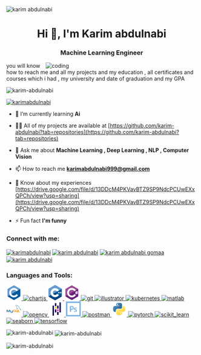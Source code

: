 ![karim abdulnabi](https://miro.medium.com/max/1400/1*37ABKi4XeHkEWHxlF3LIog.gif)
<h1 align="center">Hi 👋, I'm Karim abdulnabi</h1>
<h3 align="center">Machine Learning Engineer</h3>
<img align="right" alt="coding" width="400" src="https://camo.githubusercontent.com/c1dcb74cc1c1835b1d716f5051499a2814c683c806b15f04b0eba492863703e9/68747470733a2f2f63646e2e6472696262626c652e636f6d2f75736572732f3733303730332f73637265656e73686f74732f363538313234332f6176656e746f2e676966">
you will know how to reach me and all my projects and my education , all certificates and courses which i had , my university and date of graduation and my GPA


<p align="left"> <img src="https://komarev.com/ghpvc/?username=karim-abdulnabi&label=Profile%20views&color=0e75b6&style=flat" alt="karim-abdulnabi" /> </p>

<p align="left"> <a href="https://twitter.com/karimabdulnabi" target="blank"><img src="https://img.shields.io/twitter/follow/karimabdulnabi?logo=twitter&style=for-the-badge" alt="karimabdulnabi" /></a> </p>

- 🌱 I’m currently learning **Ai**

- 👨‍💻 All of my projects are available at [https://github.com/karim-abdulnabi?tab=repositories](https://github.com/karim-abdulnabi?tab=repositories)

- 💬 Ask me about **Machine Learning , Deep Learning , NLP , Computer Vision**

- 📫 How to reach me **karimabdulnabi999@gmail.com**

- 📄 Know about my experiences [https://drive.google.com/file/d/13DDcM4PKVavBTZ9SP9NdcPCUwEXxQPCh/view?usp=sharing](https://drive.google.com/file/d/13DDcM4PKVavBTZ9SP9NdcPCUwEXxQPCh/view?usp=sharing)

- ⚡ Fun fact **I'm funny**

<h3 align="left">Connect with me:</h3>
<p align="left">
<a href="https://twitter.com/karimabdulnabi" target="blank"><img align="center" src="https://raw.githubusercontent.com/rahuldkjain/github-profile-readme-generator/master/src/images/icons/Social/twitter.svg" alt="karimabdulnabi" height="30" width="40" /></a>
<a href="https://linkedin.com/in/karim abdulnabi" target="blank"><img align="center" src="https://raw.githubusercontent.com/rahuldkjain/github-profile-readme-generator/master/src/images/icons/Social/linked-in-alt.svg" alt="karim abdulnabi" height="30" width="40" /></a>
<a href="https://kaggle.com/karim abdulnabi gomaa" target="blank"><img align="center" src="https://raw.githubusercontent.com/rahuldkjain/github-profile-readme-generator/master/src/images/icons/Social/kaggle.svg" alt="karim abdulnabi gomaa" height="30" width="40" /></a>
<a href="https://fb.com/karim abdulnabi" target="blank"><img align="center" src="https://raw.githubusercontent.com/rahuldkjain/github-profile-readme-generator/master/src/images/icons/Social/facebook.svg" alt="karim abdulnabi" height="30" width="40" /></a>
</p>

<h3 align="left">Languages and Tools:</h3>
<p align="left"> <a href="https://www.cprogramming.com/" target="_blank" rel="noreferrer"> <img src="https://raw.githubusercontent.com/devicons/devicon/master/icons/c/c-original.svg" alt="c" width="40" height="40"/> </a> <a href="https://www.chartjs.org" target="_blank" rel="noreferrer"> <img src="https://www.chartjs.org/media/logo-title.svg" alt="chartjs" width="40" height="40"/> </a> <a href="https://www.w3schools.com/cpp/" target="_blank" rel="noreferrer"> <img src="https://raw.githubusercontent.com/devicons/devicon/master/icons/cplusplus/cplusplus-original.svg" alt="cplusplus" width="40" height="40"/> </a> <a href="https://www.w3schools.com/cs/" target="_blank" rel="noreferrer"> <img src="https://raw.githubusercontent.com/devicons/devicon/master/icons/csharp/csharp-original.svg" alt="csharp" width="40" height="40"/> </a> <a href="https://git-scm.com/" target="_blank" rel="noreferrer"> <img src="https://www.vectorlogo.zone/logos/git-scm/git-scm-icon.svg" alt="git" width="40" height="40"/> </a> <a href="https://www.adobe.com/in/products/illustrator.html" target="_blank" rel="noreferrer"> <img src="https://www.vectorlogo.zone/logos/adobe_illustrator/adobe_illustrator-icon.svg" alt="illustrator" width="40" height="40"/> </a> <a href="https://kubernetes.io" target="_blank" rel="noreferrer"> <img src="https://www.vectorlogo.zone/logos/kubernetes/kubernetes-icon.svg" alt="kubernetes" width="40" height="40"/> </a> <a href="https://www.mathworks.com/" target="_blank" rel="noreferrer"> <img src="https://upload.wikimedia.org/wikipedia/commons/2/21/Matlab_Logo.png" alt="matlab" width="40" height="40"/> </a> <a href="https://www.mysql.com/" target="_blank" rel="noreferrer"> <img src="https://raw.githubusercontent.com/devicons/devicon/master/icons/mysql/mysql-original-wordmark.svg" alt="mysql" width="40" height="40"/> </a> <a href="https://opencv.org/" target="_blank" rel="noreferrer"> <img src="https://www.vectorlogo.zone/logos/opencv/opencv-icon.svg" alt="opencv" width="40" height="40"/> </a> <a href="https://pandas.pydata.org/" target="_blank" rel="noreferrer"> <img src="https://raw.githubusercontent.com/devicons/devicon/2ae2a900d2f041da66e950e4d48052658d850630/icons/pandas/pandas-original.svg" alt="pandas" width="40" height="40"/> </a> <a href="https://www.photoshop.com/en" target="_blank" rel="noreferrer"> <img src="https://raw.githubusercontent.com/devicons/devicon/master/icons/photoshop/photoshop-line.svg" alt="photoshop" width="40" height="40"/> </a> <a href="https://postman.com" target="_blank" rel="noreferrer"> <img src="https://www.vectorlogo.zone/logos/getpostman/getpostman-icon.svg" alt="postman" width="40" height="40"/> </a> <a href="https://www.python.org" target="_blank" rel="noreferrer"> <img src="https://raw.githubusercontent.com/devicons/devicon/master/icons/python/python-original.svg" alt="python" width="40" height="40"/> </a> <a href="https://pytorch.org/" target="_blank" rel="noreferrer"> <img src="https://www.vectorlogo.zone/logos/pytorch/pytorch-icon.svg" alt="pytorch" width="40" height="40"/> </a> <a href="https://scikit-learn.org/" target="_blank" rel="noreferrer"> <img src="https://upload.wikimedia.org/wikipedia/commons/0/05/Scikit_learn_logo_small.svg" alt="scikit_learn" width="40" height="40"/> </a> <a href="https://seaborn.pydata.org/" target="_blank" rel="noreferrer"> <img src="https://seaborn.pydata.org/_images/logo-mark-lightbg.svg" alt="seaborn" width="40" height="40"/> </a> <a href="https://www.tensorflow.org" target="_blank" rel="noreferrer"> <img src="https://www.vectorlogo.zone/logos/tensorflow/tensorflow-icon.svg" alt="tensorflow" width="40" height="40"/> </a> </p>

<p><img align="left" src="https://github-readme-stats.vercel.app/api/top-langs?username=karim-abdulnabi&show_icons=true&locale=en&layout=compact" alt="karim-abdulnabi" /></p>

<p>&nbsp;<img align="center" src="https://github-readme-stats.vercel.app/api?username=karim-abdulnabi&show_icons=true&locale=en" alt="karim-abdulnabi" /></p>

<p><img align="center" src="https://github-readme-streak-stats.herokuapp.com/?user=karim-abdulnabi&" alt="karim-abdulnabi" /></p>





